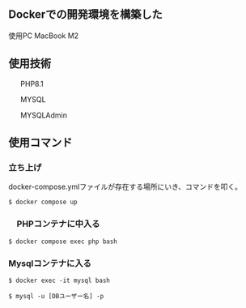 ## Dockerでの開発環境を構築した
<p>使用PC MacBook M2</p>

## 使用技術

<ul>PHP8.1</ul>
<ul>MYSQL</ul>
<ul>MYSQLAdmin</ul>

## 使用コマンド

### 立ち上げ

docker-compose.ymlファイルが存在する場所にいき、コマンドを叩く。

```
$ docker compose up
```

### 　PHPコンテナに中入る

```
$ docker compose exec php bash
```

### Mysqlコンテナに入る

```
$ docker exec -it mysql bash
```

```
$ mysql -u [DBユーザー名] -p
```